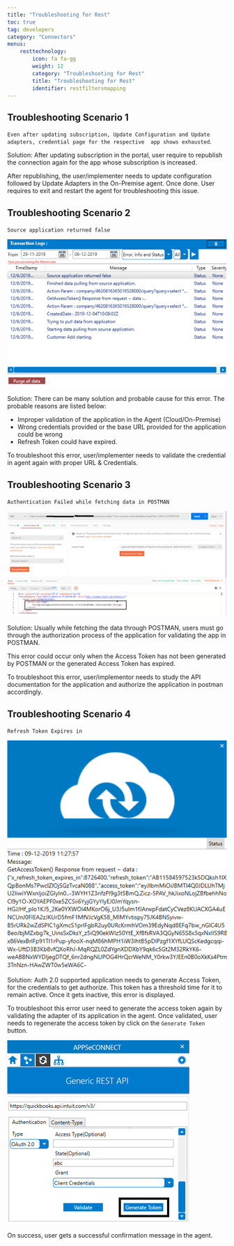 ```yaml
---
title: "Troubleshooting for Rest"
toc: true
tag: developers
category: "Connectors"
menus: 
    resttechnology:
        icon: fa fa-gg
        weight: 12
        category: "Troubleshooting for Rest"
        title: "Troubleshooting for Rest"
        identifier: restfiltersmapping
---
```

 
## Troubleshooting Scenario 1

`Even after updating subscription, Update Configuration and Update adapters, credential page for the respective 
    app shows exhausted`. 

Solution: After updating subscription in the portal, user require to republish the connection again for the app 
whose subscription is increased. 

After republishing, the user/implementer needs to update configuration followed by Update Adapters in the On-Premise agent. 
Once done. User requires to exit and restart the agent for troubleshooting this issue.

## Troubleshooting Scenario 2

`Source application returned false`

![troubleshoot_rest1](/staticfiles/connectors/media/technology-connector/troubleshoot_rest1.png) 

Solution: There can be many solution and probable cause for this error. The probable reasons are listed below:

* Improper validation of the application in the Agent (Cloud/On-Premise)
* Wrong credentials provided or the base URL provided for the application could be wrong
* Refresh Token could have expired.

To troubleshoot this error, user/implementer needs to validate the credential in agent again with proper URL & Credentials.

## Troubleshooting Scenario 3 

`Authentication Failed while fetching data in POSTMAN`

![troubleshoot_rest2](/staticfiles/connectors/media/technology-connector/troubleshoot_rest2.png) 

Solution: Usually while fetching the data through POSTMAN, users must go through the authorization process of the application 
for validating the app in POSTMAN. 

This error could occur only when the Access Token has not been generated by POSTMAN or the generated Access Token has expired. 

To troubleshoot this error, user/implementor needs to study the API documentation for the application and authorize the 
application in postman accordingly. 

## Troubleshooting Scenario 4 

`Refresh Token Expires in`

![troubleshoot_rest3](/staticfiles/connectors/media/technology-connector/troubleshoot_rest3.png) 

Solution: Auth 2.0 supported application needs to generate Access Token, for the credentials to get authorize. This token 
has a threshold time for it to remain active. Once it gets inactive, this error is displayed. 

To troubleshoot this error user need to generate the access token again by validating the adapter  of its application 
in the agent. Once validated, user needs to regenerate the access token by click on the `Generate Token` button. 

![troubleshoot_rest4](/staticfiles/connectors/media/technology-connector/troubleshoot_rest4.png) 

On success, user gets a successful confirmation message in the agent.




